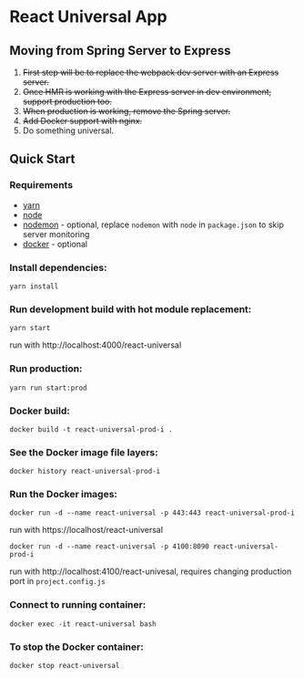 # React Universal App

## Moving from Spring Server to Express

1.  ~~First step will be to replace the webpack dev server with an Express server.~~
1.  ~~Once HMR is working with the Express server in dev environment, support production too.~~
1.  ~~When production is working, remove the Spring server.~~
1.  ~~Add Docker support with nginx.~~
1.  Do something universal.

## Quick Start

### Requirements
* [yarn](https://yarnpkg.com/en/)
* [node](https://nodejs.org/en/)
* [nodemon](https://nodemon.io/) - optional, replace `nodemon` with `node` in `package.json` to skip server monitoring
* [docker](https://www.docker.com/) - optional

### Install dependencies:
```
yarn install
```

### Run development build with hot module replacement:
```
yarn start
```
run with http://localhost:4000/react-universal

### Run production:
```
yarn run start:prod
```

### Docker build:
```
docker build -t react-universal-prod-i .
```

### See the Docker image file layers:
```
docker history react-universal-prod-i
```

### Run the Docker images:
```
docker run -d --name react-universal -p 443:443 react-universal-prod-i
```
run with https://localhost/react-universal

```
docker run -d --name react-universal -p 4100:8090 react-universal-prod-i
```
run with http://localhost:4100/react-univesal, requires changing production port in `project.config.js`

### Connect to running container:
```
docker exec -it react-universal bash
```

### To stop the Docker container:
```
docker stop react-universal
```
